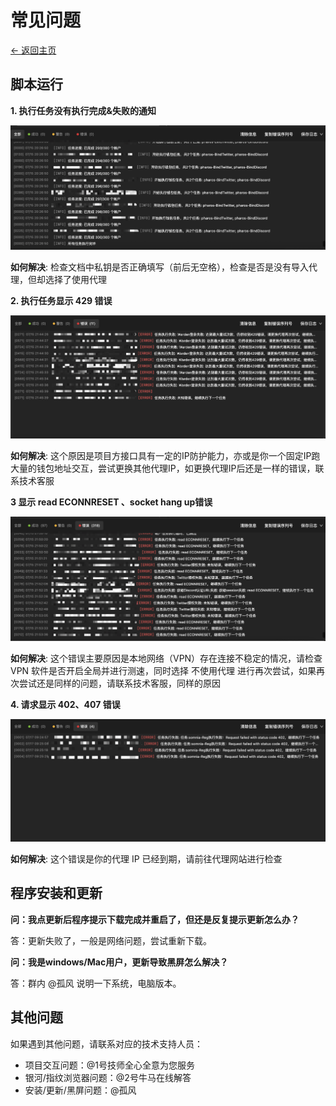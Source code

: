 # 常见问题

[← 返回主页](../README.md)

## 脚本运行

**1. 执行任务没有执行完成&失败的通知**

![示例问题](../docs/assets/images/config/seting-2.png)

**如何解决**: 检查文档中私钥是否正确填写（前后无空格），检查是否是没有导入代理，但却选择了使用代理

**2. 执行任务显示 429 错误**

![示例问题](../docs/assets/images/config/seting-3.png)

**如何解决**: 这个原因是项目方接口具有一定的IP防护能力，亦或是你一个固定IP跑大量的钱包地址交互，尝试更换其他代理IP，如更换代理IP后还是一样的错误，联系技术客服

**3 显示 read ECONNRESET 、socket hang up错误**

![示例问题](../docs/assets/images/config/seting-4.png)

**如何解决**: 这个错误主要原因是本地网络（VPN）存在连接不稳定的情况，请检查 VPN 软件是否开启全局并进行测速，同时选择 不使用代理 进行再次尝试，如果再次尝试还是同样的问题，请联系技术客服，同样的原因

**4. 请求显示 402、407 错误**

![示例问题](../docs/assets/images/config/seting-5.png)

**如何解决**: 这个错误是你的代理 IP 已经到期，请前往代理网站进行检查

## 程序安装和更新

**问：我点更新后程序提示下载完成并重启了，但还是反复提示更新怎么办？**

答：更新失败了，一般是网络问题，尝试重新下载。

**问：我是windows/Mac用户，更新导致黑屏怎么解决？**

答：群内 @孤风 说明一下系统，电脑版本。

## 其他问题

如果遇到其他问题，请联系对应的技术支持人员：

- 项目交互问题：@1号技师全心全意为您服务
- 银河/指纹浏览器问题：@2号牛马在线解答
- 安装/更新/黑屏问题：@孤风